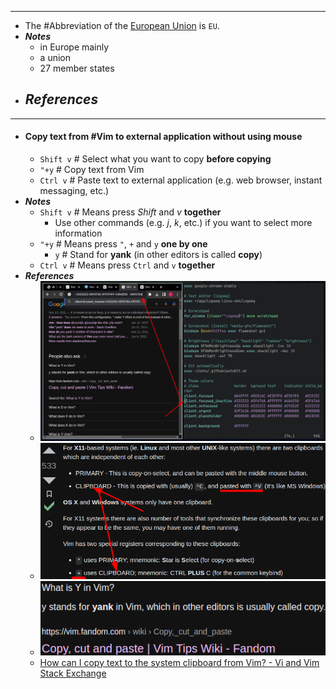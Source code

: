 - ---
- The #Abbreviation of the [European Union](https://en.wikipedia.org/wiki/European_Union) is `EU`.
- ***Notes***
	- in Europe mainly
	- a union
	- 27 member states
- ***References***
	-
- ---
- #### Copy text from #Vim to external application without using mouse
	- `Shift v` # Select what you want to copy **before copying**
	- `"+y` # Copy text from Vim
	- `Ctrl v` # Paste text to external application (e.g. web browser, instant messaging, etc.)
- ***Notes***
	- `Shift v` # Means press *Shift* and *v* **together**
		- Use other commands (e.g. *j*, *k*, etc.) if you want to select more information
	- `"+y` # Means press `"`, `+` and `y` **one by one**
		- `y` # Stand for **yank** (in other editors is called **copy**)
	- `Ctrl v` # Means press `Ctrl` and `v` **together**
- ***References***
	- ![image.png](../assets/image_1670203463820_0.png)
	- ![image.png](../assets/image_1670203935654_0.png)
	- ![image.png](../assets/image_1670204012402_0.png)
	- [How can I copy text to the system clipboard from Vim? - Vi and Vim Stack Exchange](https://vi.stackexchange.com/questions/84/how-can-i-copy-text-to-the-system-clipboard-from-vim)